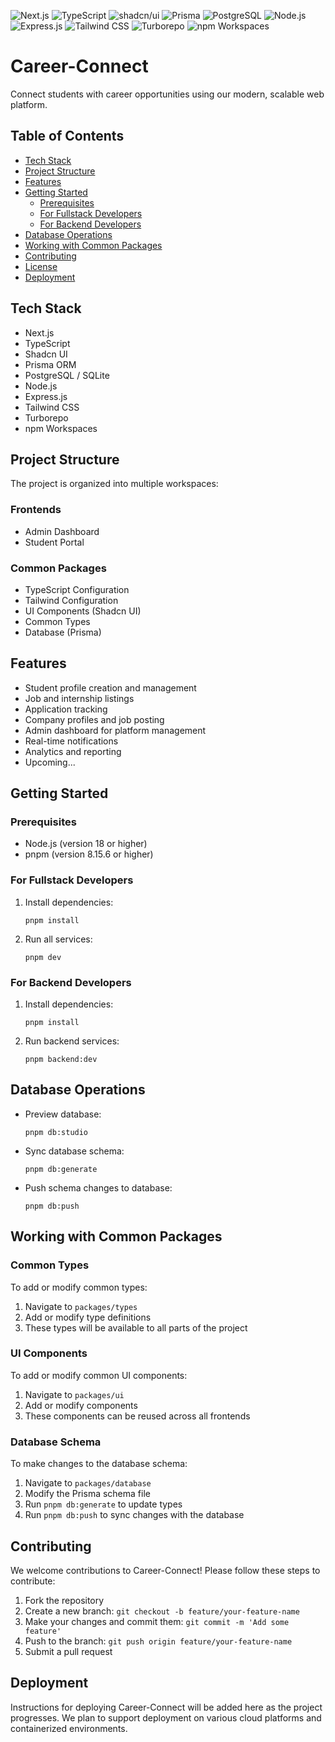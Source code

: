 <p align="">
  <img src="https://img.shields.io/badge/next.js-000000?style=for-the-badge&logo=nextdotjs&logoColor=white" alt="Next.js">
  <img src="https://img.shields.io/badge/TypeScript-007ACC?style=for-the-badge&logo=typescript&logoColor=white" alt="TypeScript">
  <img src="https://img.shields.io/badge/shadcn%2Fui-000000?style=for-the-badge&logo=shadcnui&logoColor=white" alt="shadcn/ui">
  <img src="https://img.shields.io/badge/Prisma-3982CE?style=for-the-badge&logo=Prisma&logoColor=white" alt="Prisma">
  <img src="https://img.shields.io/badge/PostgreSQL-316192?style=for-the-badge&logo=postgresql&logoColor=white" alt="PostgreSQL">
  <img src="https://img.shields.io/badge/Node.js-339933?style=for-the-badge&logo=nodedotjs&logoColor=white" alt="Node.js">
  <img src="https://img.shields.io/badge/Express.js-000000?style=for-the-badge&logo=express&logoColor=white" alt="Express.js">
  <img src="https://img.shields.io/badge/Tailwind_CSS-38B2AC?style=for-the-badge&logo=tailwind-css&logoColor=white" alt="Tailwind CSS">
  <img src="https://img.shields.io/badge/Turborepo-EF4444?style=for-the-badge&logo=turborepo&logoColor=white" alt="Turborepo">
  <img src="https://img.shields.io/badge/npm_Workspaces-000000?style=for-the-badge&logo=npm&logoColor=white" alt="npm Workspaces">
</p>

# Career-Connect

Connect students with career opportunities using our modern, scalable web platform.

## Table of Contents

- [Tech Stack](#tech-stack)
- [Project Structure](#project-structure)
- [Features](#features)
- [Getting Started](#getting-started)
  - [Prerequisites](#prerequisites)
  - [For Fullstack Developers](#for-fullstack-developers)
  - [For Backend Developers](#for-backend-developers)
- [Database Operations](#database-operations)
- [Working with Common Packages](#working-with-common-packages)
- [Contributing](#contributing)
- [License](#license)
- [Deployment](#deployment)

## Tech Stack

- Next.js
- TypeScript
- Shadcn UI
- Prisma ORM
- PostgreSQL / SQLite
- Node.js
- Express.js
- Tailwind CSS
- Turborepo
- npm Workspaces

## Project Structure

The project is organized into multiple workspaces:

### Frontends

- Admin Dashboard
- Student Portal

### Common Packages

- TypeScript Configuration
- Tailwind Configuration
- UI Components (Shadcn UI)
- Common Types
- Database (Prisma)

## Features

- Student profile creation and management
- Job and internship listings
- Application tracking
- Company profiles and job posting
- Admin dashboard for platform management
- Real-time notifications
- Analytics and reporting
- Upcoming...

## Getting Started

### Prerequisites

- Node.js (version 18 or higher)
- pnpm (version 8.15.6 or higher)

### For Fullstack Developers

1. Install dependencies:

   ```
   pnpm install
   ```

2. Run all services:
   ```
   pnpm dev
   ```

### For Backend Developers

1. Install dependencies:

   ```
   pnpm install
   ```

2. Run backend services:
   ```
   pnpm backend:dev
   ```

## Database Operations

- Preview database:

  ```
  pnpm db:studio
  ```

- Sync database schema:

  ```
  pnpm db:generate
  ```

- Push schema changes to database:
  ```
  pnpm db:push
  ```

## Working with Common Packages

### Common Types

To add or modify common types:

1. Navigate to `packages/types`
2. Add or modify type definitions
3. These types will be available to all parts of the project

### UI Components

To add or modify common UI components:

1. Navigate to `packages/ui`
2. Add or modify components
3. These components can be reused across all frontends

### Database Schema

To make changes to the database schema:

1. Navigate to `packages/database`
2. Modify the Prisma schema file
3. Run `pnpm db:generate` to update types
4. Run `pnpm db:push` to sync changes with the database

## Contributing

We welcome contributions to Career-Connect! Please follow these steps to contribute:

1. Fork the repository
2. Create a new branch: `git checkout -b feature/your-feature-name`
3. Make your changes and commit them: `git commit -m 'Add some feature'`
4. Push to the branch: `git push origin feature/your-feature-name`
5. Submit a pull request

## Deployment

Instructions for deploying Career-Connect will be added here as the project progresses. We plan to support deployment on various cloud platforms and containerized environments.
